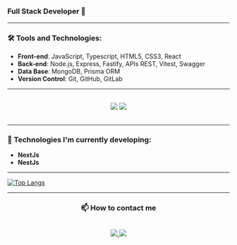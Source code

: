 ### Full Stack Developer 🚀

---

### 🛠 Tools and Technologies:
- **Front-end**: JavaScript, Typescript, HTML5, CSS3, React
- **Back-end**: Node.js, Express, Fastify, APIs REST, Vitest, Swagger
- **Data Base**: MongoDB, Prisma ORM
- **Version Control**: Git, GitHub, GitLab
  
---
<br/>
<div align="center">
    <img src="https://skillicons.dev/icons?i=react,html,css,vscode,github,figma,tailwind,git,r" />
    <img src="https://skillicons.dev/icons?i=nodejs,javascript,typescript,express,mongodb" /><br>
</div>
<br/>

---

### 🌱 Technologies I'm currently developing:
- **NextJs**
- **NestJs**

---

<a >[![Top Langs](https://github-readme-stats.vercel.app/api/top-langs/?username=ciceroRMG&layout=compact&theme=catppuccin_latte)](https://github.com/anuraghazra/github-readme-stats)</a>

---
<div align="center"><h3>📫 How to contact me</h3></div>
<br/>
<div align="center"> 
  <a href="mailto:dev.cicerogomes@gmail.com">
    <img src="https://img.shields.io/badge/Gmail-333333?style=for-the-badge&logo=gmail&logoColor=red" />
  </a>
  <a href="https://www.linkedin.com/in/c%C3%ADcero-gomes-8207292b3/" target="_blank">
    <img src="https://img.shields.io/badge/LinkedIn-0077B5?style=for-the-badge&logo=linkedin&logoColor=white" target="_blank" />
  </a>
</div>
